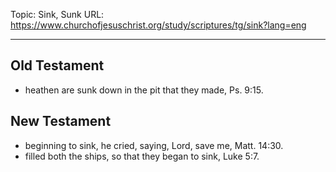 Topic: Sink, Sunk
URL: https://www.churchofjesuschrist.org/study/scriptures/tg/sink?lang=eng

---

## Old Testament

- heathen are sunk down in the pit that they made, Ps. 9:15.

## New Testament

- beginning to sink, he cried, saying, Lord, save me, Matt. 14:30.
- filled both the ships, so that they began to sink, Luke 5:7.

